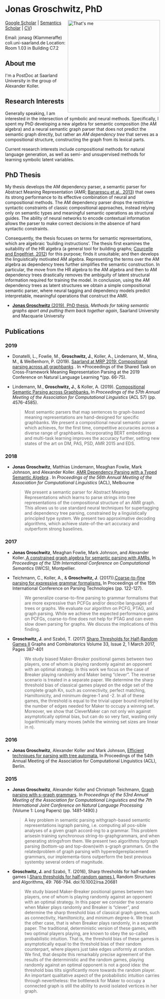 # Jonas Groschwitz, PhD

<img align= right width=300 src="http://www.coli.uni-saarland.de/~jonasg/profile.jpg" alt="That's me"/>

[Google Scholar](https://scholar.google.com/citations?user=T6vXIdwAAAAJ) | [Semantics Scholar](https://www.semanticscholar.org/author/Jonas-Groschwitz/2960997) | [CV](http://www.coli.uni-saarland.de/~jonasg/CV_Eng.pdf)) 


Email: jonasg (Klammeraffe) coli.uni-saarland.de
Location: Room 1.03 in Building C7.2 
<br>

## About me

I'm a PostDoc at Saarland University in the group of Alexander Koller. 


## Research Interests

Generally speaking, I am interested in the intersection of symbolic and neural methods. Specifically, I spent my PhD developing a new algebra for semantic composition (the AM algebra) and a neural semantic graph parser that does not predict the semantic graph directly, but rather an *AM dependency tree* that serves as a compositional structure, constructing the graph from its lexical parts.

Current research interests include compositional methods for natural language generation, as well as semi- and unsupervised methods for learning symbolic latent variables.

## PhD Thesis

My thesis develops the AM dependency parser, a semantic parser for Abstract Meaning Representation (AMR; [Banarescu et al., 2013](https://www.aclweb.org/anthology/W13-2322/)) that owes its strong performance to its effective combination of neural and compositional methods. The AM dependency parser drops the restrictive syntactic constraints of classic compositional approaches, instead relying only on semantic types and meaningful semantic operations as structural guides. The ability of neural networks to encode contextual information allows the parser to make correct decisions in the absence of hard syntactic constraints.

Consequently, the thesis focuses on terms for semantic representations, which are algebraic ‘building instructions’. The thesis first examines the suitability of the HR algebra (a general tool for building graphs; [Courcelle and Engelfriet, 2012](https://www.labri.fr/perso/courcell/Book/TheBook.pdf)) for this purpose; finds it unsuitable; and then develops the linguistically motivated AM algebra. Representing the terms over the AM algebra as dependency trees further simplifies the semantic construction. In particular, the move from the HR algebra to the AM algebra and then to AM dependency trees drastically removes the ambiguity of latent structural information required for training the model. In conclusion, using the AM dependency trees as latent structures we obtain a simple compositional semantic parser, where neural tagging and dependency models predict interpretable, meaningful operations that construct the AMR.

* [**Jonas Groschwitz** (2019), PhD thesis](http://www.coli.uni-saarland.de/~jonasg/thesis.pdf), *Methods for taking semantic graphs apart and putting them back together again*, Saarland University and Macquarie University

## Publications

### 2019

* Donatelli, L., Fowlie, M., **Groschwitz, J.**, Koller, A., Lindemann, M., Mina, M., & Weißenhorn, P. (2019). [Saarland at MRP 2019: Compositional parsing across all graphbanks](https://www.aclweb.org/anthology/K19-2006/) . In *Proceedings of the Shared Task on Cross-Framework Meaning Representation Parsing at the 2019 Conference on Natural Language Learning *(pp. 66-75).

* Lindemann, M., **Groschwitz, J.**, & Koller, A. (2019). [Compositional Semantic Parsing across Graphbanks.](https://www.aclweb.org/anthology/P19-1450/)  In *Proceedings of the 57th Annual Meeting of the Association for Computational Linguistics* (ACL 57) (pp. 4576-4585).

	>Most semantic parsers that map sentences to graph-based meaning representations are hand-designed for specific graphbanks. We present a compositional neural semantic parser which achieves, for the first time, competitive accuracies across a diverse range of graphbanks. Incorporating BERT embeddings and multi-task learning improves the accuracy further, setting new states of the art on DM, PAS, PSD, AMR 2015 and EDS.

### 2018

* **Jonas Groschwitz**, Matthias Lindemann, Meaghan Fowlie, Mark Johnson, and Alexander Koller. [AMR Dependency Parsing with a Typed Semantic Algebra](https://www.aclweb.org/anthology/P18-1170/) . In *Proceedings of the 56th Annual Meeting of the Association for Computational Linguistics* (ACL), Melbourne 

	>We present a semantic parser for Abstract Meaning Representations which learns to parse strings into tree representations of the compositional structure of an AMR graph. This allows us to use standard neural techniques for supertagging and dependency tree parsing, constrained by a linguistically principled type system. We present two approximative decoding algorithms, which achieve state-of-the-art accuracy and outperform strong baselines.
	


### 2017

* **Jonas Groschwitz**, Meaghan Fowlie, Mark Johnson, and Alexander Koller.[ A constrained graph algebra for semantic parsing with AMRs.](https://www.aclweb.org/anthology/W17-6810/)  In *Proceedings of the 12th International Conference on Computational Semantics* (IWCS), Montpellier.

* Teichmann, C., Koller, A., & **Groschwitz, J**. (2017)).[Coarse-to-fine parsing for expressive grammar formalisms.](https://www.aclweb.org/anthology/W17-6317/)  In Proceedings of the 15th International Conference on Parsing Technologies (pp. 122-127). 

	>We generalize coarse-to-fine parsing to grammar formalisms that are more expressive than PCFGs and/or describe languages of trees or graphs. We evaluate our algorithm on PCFG, PTAG, and graph parsing. While we achieve the expected performance gains on PCFGs, coarse-to-fine does not help for PTAG and can even slow down parsing for graphs. We discuss the implications of this finding.
	
*  **Groschwitz, J.** and Szabó, T. (2017) [Sharp Thresholds for Half-Random Games II](http://arxiv.org/abs/1602.04628) Graphs and Combinatorics Volume 33, Issue 2, 1 March 2017, Pages 387-401

 	>We study biased Maker-Breaker positional games between two players, one of whom is playing randomly against an opponent with an optimal strategy. In this work we focus on the case of Breaker playing randomly and Maker being “clever”. The reverse scenario is treated in a separate paper. We determine the sharp threshold bias of classical games played on the edge set of the complete graph Kn, such as connectivity, perfect matching, Hamiltonicity, and minimum degree-1 and -2. In all of these games, the threshold is equal to the trivial upper bound implied by the number of edges needed for Maker to occupy a winning set. Moreover, we show that CleverMaker can not only win against asymptotically optimal bias, but can do so very fast, wasting only logarithmically many moves (while the winning set sizes are linear in n).


### 2016

* **Jonas Groschwitz**, Alexander Koller and Mark Johnson, [Efficient techniques for parsing with tree automata.](https://www.aclweb.org/anthology/P16-1192/)  In Proceedings of the 54th Annual Meeting of the Association for Computational Linguistics (ACL), Berlin.
### 2015

* **Jonas Groschwitz**, Alexander Koller and Christoph Teichmann, [Graph parsing with s-graph grammars](https://www.aclweb.org/anthology/P15-1143/). In *Proceedings of the 53rd Annual Meeting of the Association for Computational Linguistics and the 7th International Joint Conference on Natural Language Processing* (Volume 1: Long Papers) (pp. 1481-1490).)

	>A  key  problem  in  semantic  parsing  withgraph-based  semantic  representations  isgraph  parsing,   i.e.  computing  all  pos-sible  analyses  of  a  given  graph  accord-ing  to  a  grammar.    This  problem  arisesin   training   synchronous   string-to-graphgrammars,  and  when  generating  stringsfrom them. We present two algorithms forgraph  parsing  (bottom-up  and  top-down)with  s-graph  grammars.    On  the  relatedproblem of graph parsing with hyperedgereplacement  grammars,  our  implementa-tions outperform the best previous systemby several orders of magnitude.
	
* **Groschwitz, J.** and Szabó, T. (2016), Sharp thresholds for half‐random games I.[Sharp thresholds for half‐random games I.](https://arxiv.org/abs/1507.06688)  Random Structures and Algorithms, 49: 766-794. doi:10.1002/rsa.20681

	>We study biased Maker-Breaker positional games between two players, one of whom is playing randomly against an opponent with an optimal strategy. In this paper we consider the scenario when Maker plays randomly and Breaker is “clever”, and determine the sharp threshold bias of classical graph games, such as connectivity, Hamiltonicity, and minimum degree-k. We treat the other case, that is when Breaker plays randomly, in a separate paper. The traditional, deterministic version of these games, with two optimal players playing, are known to obey the so-called probabilistic intuition. That is, the threshold bias of these games is asymptotically equal to the threshold bias of their random counterpart, where players just take edges uniformly at random. We find, that despite this remarkably precise agreement of the results of the deterministic and the random games, playing randomly against an optimal opponent is not a good idea: the threshold bias tilts significantly more towards the random player. An important qualitative aspect of the probabilistic intuition carries through nevertheless: the bottleneck for Maker to occupy a connected graph is still the ability to avoid isolated vertices in her graph.
	


<!--stackedit_data:
eyJoaXN0b3J5IjpbMTMyODQ5NDM5NCw2Nzc3OTA4NjVdfQ==
-->